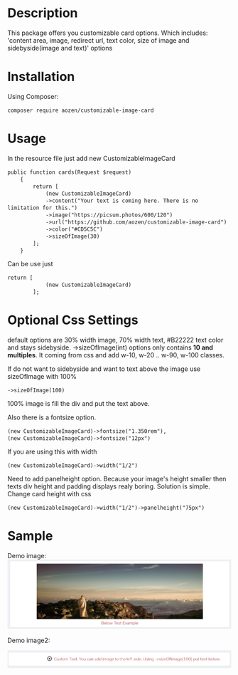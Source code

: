 # Description
This package offers you customizable card options. Which includes: 'content area, image, redirect url, text color, size of image and sidebyside(image and text)' options

# Installation
Using Composer:

```
composer require aozen/customizable-image-card
```

# Usage
In the resource file just add new CustomizableImageCard

```
public function cards(Request $request)
    {
        return [
            (new CustomizableImageCard)
            ->content("Your text is coming here. There is no limitation for this.")
            ->image("https://picsum.photos/600/120")
            ->url("https://github.com/aozen/customizable-image-card")
            ->color("#CD5C5C")
            ->sizeOfImage(30)
        ];
    }
```

Can be use just 
```
return [
            (new CustomizableImageCard)
        ];
```



# Optional Css Settings

default options are 30% width image, 70% width text, #B22222 text color and stays sidebyside.
->sizeOfImage(int) options only contains **10 and multiples**. It coming from css and add w-10, w-20 .. w-90, w-100 classes.

If do not want to sidebyside and want to text above the image use sizeOfImage with 100%
```
->sizeOfImage(100)
```

100% image is fill the div and put the text above.

Also there is a fontsize option. 
```
(new CustomizableImageCard)->fontsize("1.350rem"),
(new CustomizableImageCard)->fontsize("12px")
```

If you are using this with width
```
(new CustomizableImageCard)->width("1/2")
```

Need to add panelheight option. Because your image's height smaller then texts div height and padding displays realy boring. Solution is simple. Change card height with css
```
(new CustomizableImageCard)->width("1/2")->panelheight("75px")
```


# Sample

Demo image:
![alt text](https://raw.githubusercontent.com/aozen/customizable-image-card/master/img/Card.png)

Demo image2:

![alt text](https://raw.githubusercontent.com/aozen/customizable-image-card/master/img/card2.png)